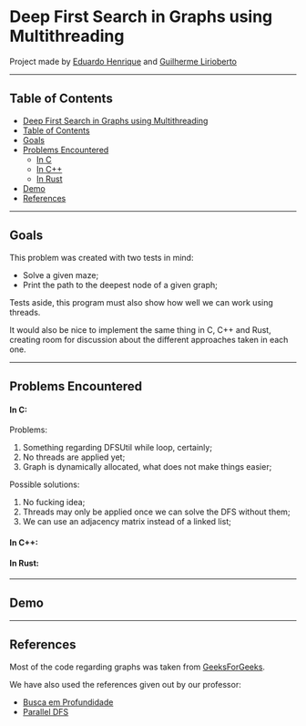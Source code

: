 # Deep First Search in Graphs using Multithreading

Project made by [Eduardo Henrique](https://github.com/ed-henrique) and [Guilherme Lirioberto]()

---

## Table of Contents

- [Deep First Search in Graphs using Multithreading](#deep-first-search-in-graphs-using-multithreading)
- [Table of Contents](#table-of-contents)
- [Goals](#goals)
- [Problems Encountered](#problems-encountered)
  - [In C](#in-c)
  - [In C++](#in-c-1)
  - [In Rust](#in-rust)
- [Demo](#demo)
- [References](#references)

---

## Goals

This problem was created with two tests in mind:

- Solve a given maze;
- Print the path to the deepest node of a given graph;

Tests aside, this program must also show how well we can work using threads.

It would also be nice to implement the same thing in C, C++ and Rust, creating room for discussion about the different approaches taken in each one.

---

## Problems Encountered

#### __In C:__

Problems:

1. Something regarding DFSUtil while loop, certainly;
2. No threads are applied yet;
3. Graph is dynamically allocated, what does not make things easier;

Possible solutions:

1. No fucking idea;
2. Threads may only be applied once we can solve the DFS without them;
3. We can use an adjacency matrix instead of a linked list;

#### __In C++:__

#### __In Rust:__

---

## Demo

<!--- Remember to put the video in here after --->

---

## References

Most of the code regarding graphs was taken from [GeeksForGeeks](https://www.geeksforgeeks.org/graph-data-structure-and-algorithms/).

We have also used the references given out by our professor:

- [Busca em Profundidade](https://www.ime.usp.br/~pf/algoritmos_para_grafos/aulas/dfs.html)
- [Parallel DFS](https://www.daniweb.com/programming/software-development/threads/456242/parallel-dfs)